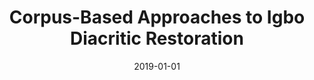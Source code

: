 ---
title: "Corpus-Based Approaches to Igbo Diacritic Restoration"
collection: publications
permalink: /publication/2019-01-01-ezeani2019corpus
date: 2019-01-01
venue: 'None'
citation: 'Ezeani, Ignatius (2019), Corpus-Based Approaches to Igbo Diacritic Restoration'
---